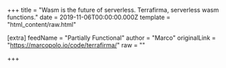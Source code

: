 
+++
title = "Wasm is the future of serverless. Terrafirma, serverless wasm functions."
date = 2019-11-06T00:00:00.000Z
template = "html_content/raw.html"

[extra]
feedName = "Partially Functional"
author = "Marco"
originalLink = "https://marcopolo.io/code/terrafirma/"
raw = ""

+++

